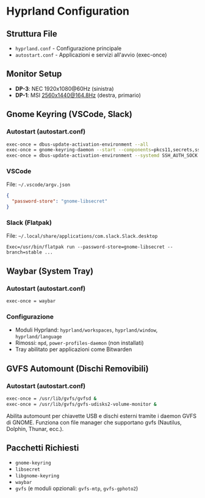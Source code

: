 # Hyprland Configuration

## Struttura File
- `hyprland.conf` - Configurazione principale
- `autostart.conf` - Applicazioni e servizi all'avvio (exec-once)

## Monitor Setup
- **DP-3**: NEC 1920x1080@60Hz (sinistra)
- **DP-1**: MSI 2560x1440@164.8Hz (destra, primario)

## Gnome Keyring (VSCode, Slack)

### Autostart (autostart.conf)
```bash
exec-once = dbus-update-activation-environment --all
exec-once = gnome-keyring-daemon --start --components=pkcs11,secrets,ssh
exec-once = dbus-update-activation-environment --systemd SSH_AUTH_SOCK GNOME_KEYRING_CONTROL
```

### VSCode
File: `~/.vscode/argv.json`
```json
{
  "password-store": "gnome-libsecret"
}
```

### Slack (Flatpak)
File: `~/.local/share/applications/com.slack.Slack.desktop`
```
Exec=/usr/bin/flatpak run --password-store=gnome-libsecret --branch=stable ...
```

## Waybar (System Tray)

### Autostart (autostart.conf)
```bash
exec-once = waybar
```

### Configurazione
- Moduli Hyprland: `hyprland/workspaces`, `hyprland/window`, `hyprland/language`
- Rimossi: `mpd`, `power-profiles-daemon` (non installati)
- Tray abilitato per applicazioni come Bitwarden

## GVFS Automount (Dischi Removibili)

### Autostart (autostart.conf)
```bash
exec-once = /usr/lib/gvfs/gvfsd &
exec-once = /usr/lib/gvfs/gvfs-udisks2-volume-monitor &
```

Abilita automount per chiavette USB e dischi esterni tramite i daemon GVFS di GNOME. Funziona con file manager che supportano gvfs (Nautilus, Dolphin, Thunar, ecc.).

## Pacchetti Richiesti
- `gnome-keyring`
- `libsecret`
- `libgnome-keyring`
- `waybar`
- `gvfs` (e moduli opzionali: `gvfs-mtp`, `gvfs-gphoto2`)

